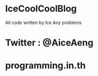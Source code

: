 # IceCoolCoolBlog

 All code written by Ice
 Any problems
# Twitter : @AiceAeng

# programming.in.th
